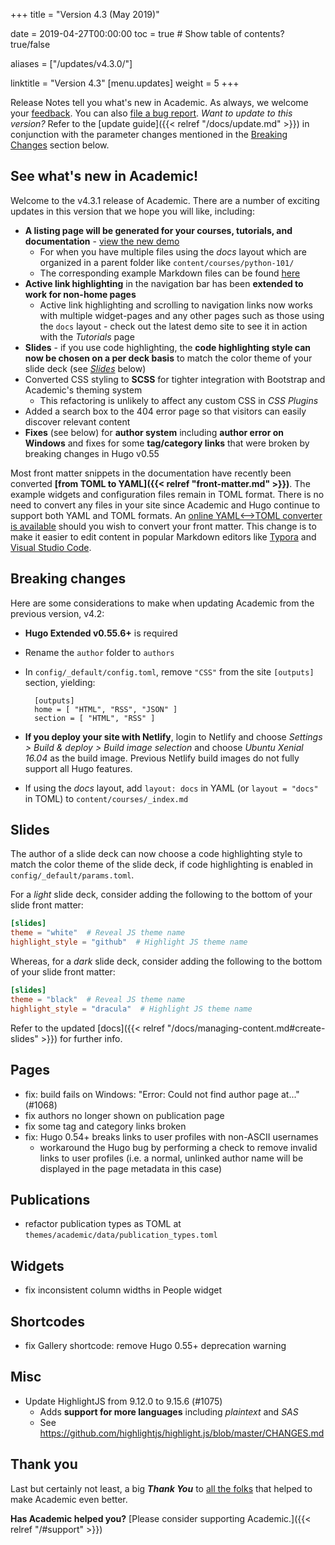 +++
title = "Version 4.3 (May 2019)"

date = 2019-04-27T00:00:00
toc = true  # Show table of contents? true/false

aliases = ["/updates/v4.3.0/"]

linktitle = "Version 4.3"
[menu.updates]
  weight = 5
+++

Release Notes tell you what's new in Academic. As always, we welcome your [feedback](https://github.com/gcushen/hugo-academic/issues). You can also [file a bug report](https://github.com/gcushen/hugo-academic/issues). *Want to update to this version?* Refer to the [update guide]({{< relref "/docs/update.md" >}}) in conjunction with the parameter changes mentioned in the [Breaking Changes](#breaking-changes) section below.

## See what's new in Academic!

Welcome to the v4.3.1 release of Academic. There are a number of exciting updates in this version that we hope you will like, including:

- **A listing page will be generated for your courses, tutorials, and documentation** - [view the new demo](https://academic-demo.netlify.com/courses/)
  - For when you have multiple files using the *docs* layout which are organized in a parent folder like `content/courses/python-101/`
  - The corresponding example Markdown files can be found [here](https://github.com/gcushen/hugo-academic/tree/master/exampleSite/content/courses)
- **Active link highlighting** in the navigation bar has been **extended to work for non-home pages**
  - Active link highlighting and scrolling to navigation links now works with multiple widget-pages and any other pages such as those using the `docs` layout - check out the latest demo site to see it in action with the *Tutorials* page
- **Slides** - if you use code highlighting, the **code highlighting style can now be chosen on a per deck basis** to match the color theme of your slide deck (see [*Slides*](#slides) below)
- Converted CSS styling to **SCSS** for tighter integration with Bootstrap and Academic's theming system
  - This refactoring is unlikely to affect any custom CSS in *CSS Plugins*
- Added a search box to the 404 error page so that visitors can easily discover relevant content
- **Fixes** (see below) for **author system** including **author error on Windows** and fixes for some **tag/category links** that were broken by breaking changes in Hugo v0.55

Most front matter snippets in the documentation have recently been converted **[from TOML to YAML]({{< relref "front-matter.md" >}})**. The example widgets and configuration files remain in TOML format. There is no need to convert any files in your site since Academic and Hugo continue to support both YAML and TOML formats. An [online YAML<-->TOML converter is available](https://toolkit.site/format.html) should you wish to convert your front matter. This change is to make it easier to edit content in popular Markdown editors like [Typora](https://www.typora.io) and [Visual Studio Code](https://code.visualstudio.com).

## Breaking changes

Here are some considerations to make when updating Academic from the previous version, v4.2:

- **Hugo Extended v0.55.6+** is required
- Rename the `author` folder to `authors`
- In `config/_default/config.toml`, remove `"CSS"` from the site `[outputs]` section, yielding:

        [outputs]
        home = [ "HTML", "RSS", "JSON" ]
        section = [ "HTML", "RSS" ]

- **If you deploy your site with Netlify**, login to Netlify and choose *Settings > Build & deploy > Build image selection* and choose *Ubuntu Xenial 16.04* as the build image. Previous Netlify build images do not fully support all Hugo features.
- If using the *docs* layout, add `layout: docs` in YAML (or `layout = "docs"` in TOML) to `content/courses/_index.md`

## Slides

The author of a slide deck can now choose a code highlighting style to match the color theme of the slide deck, if code highlighting is enabled in `config/_default/params.toml`.

For a *light* slide deck, consider adding the following to the bottom of your slide front matter:

```toml
[slides]
theme = "white"  # Reveal JS theme name
highlight_style = "github"  # Highlight JS theme name
```

Whereas, for a *dark* slide deck, consider adding the following to the bottom of your slide front matter:

```toml
[slides]
theme = "black"  # Reveal JS theme name
highlight_style = "dracula"  # Highlight JS theme name
```

Refer to the updated [docs]({{< relref "/docs/managing-content.md#create-slides" >}}) for further info.

## Pages

- fix: build fails on Windows: "Error: Could not find author page at..." (#1068)
- fix authors no longer shown on publication page
- fix some tag and category links broken
- fix: Hugo 0.54+ breaks links to user profiles with non-ASCII usernames
  - workaround the Hugo bug by performing a check to remove invalid links to user profiles (i.e. a normal, unlinked author name will be displayed in the page metadata in this case)

## Publications

- refactor publication types as TOML at `themes/academic/data/publication_types.toml`

## Widgets

- fix inconsistent column widths in People widget

## Shortcodes

- fix Gallery shortcode: remove Hugo 0.55+ deprecation warning

## Misc

- Update HighlightJS from 9.12.0 to 9.15.6 (#1075)
  - Adds **support for more languages** including *plaintext* and *SAS*
  - See https://github.com/highlightjs/highlight.js/blob/master/CHANGES.md

## Thank you

Last but certainly not least, a big **_Thank You_** to [all the folks](https://github.com/gcushen/hugo-academic/graphs/contributors) that helped to make Academic even better.

**Has Academic helped you?** [Please consider supporting Academic.]({{< relref "/#support" >}})
